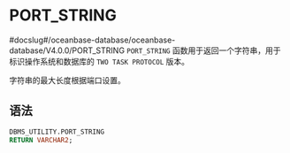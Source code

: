 PORT_STRING 
================================
#docslug#/oceanbase-database/oceanbase-database/V4.0.0/PORT_STRING
`PORT_STRING` 函数用于返回一个字符串，用于标识操作系统和数据库的 `TWO TASK PROTOCOL` 版本。

字符串的最大长度根据端口设置。

语法 
-----------------------

```sql
DBMS_UTILITY.PORT_STRING 
RETURN VARCHAR2;
```


